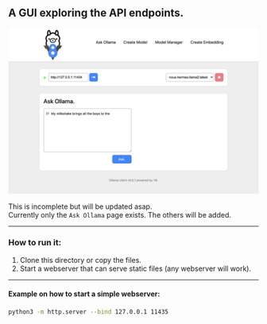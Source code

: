 ## A GUI exploring the API endpoints.

<img src="./screenshot.png" alt="Screenshot of the Ollama GUI." width="512">

This is incomplete but will be updated asap. \
Currently only the `Ask Ollama` page exists. The others will be added.

<hr />

### How to run it:

1. Clone this directory or copy the files.
2. Start a webserver that can serve static files (any webserver will work).

<hr />

#### Example on how to start a simple webserver:
```bash
python3 -m http.server --bind 127.0.0.1 11435
```
